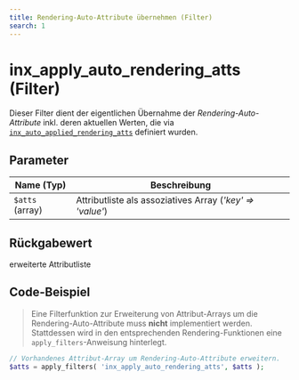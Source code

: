 ```yaml
---
title: Rendering-Auto-Attribute übernehmen (Filter)
search: 1
---
```


# inx_apply_auto_rendering_atts (Filter)

Dieser Filter dient der eigentlichen Übernahme der <i>Rendering-Auto-Attribute</i> inkl. deren aktuellen Werten, die via [`inx_auto_applied_rendering_atts`](filter-inx-auto-applied-rendering-atts.html) definiert wurden.

## Parameter

| Name (Typ) | Beschreibung |
| ---------- | ------------ |
| `$atts` (array) | Attributliste als assoziatives Array (*'key' => 'value'*) |

## Rückgabewert

erweiterte Attributliste

## Code-Beispiel

> Eine Filterfunktion zur Erweiterung von Attribut-Arrays um die Rendering-Auto-Attribute muss **nicht** implementiert werden. Stattdessen wird in den entsprechenden Rendering-Funktionen eine `apply_filters`-Anweisung hinterlegt.

```php
// Vorhandenes Attribut-Array um Rendering-Auto-Attribute erweitern.
$atts = apply_filters( 'inx_apply_auto_rendering_atts', $atts );
```
